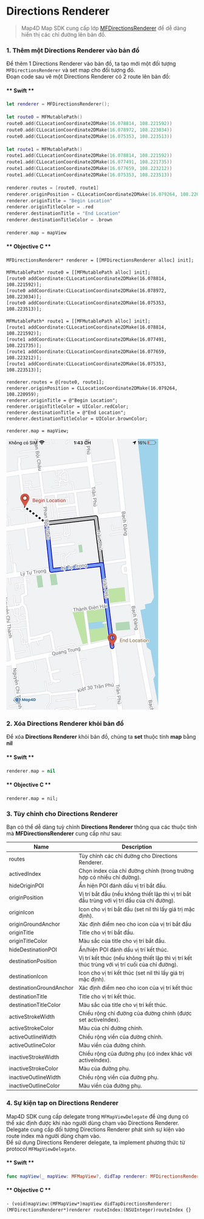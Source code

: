 # Directions Renderer

> Map4D Map SDK cung cấp lớp [MFDirectionsRenderer](/reference/directions-renderer) để dễ dàng hiển thị các chỉ đường lên bản đồ.

### 1. Thêm một Directions Renderer vào bản đồ

Để thêm 1 Directions Renderer vào bản đồ, ta tạo mới một đối tượng `MFDirectionsRenderer` và set map cho đối tượng đó.  
Đoạn code sau vẽ một Directions Renderer có 2 route lên bản đồ:

<!-- tabs:start -->
#### ** Swift **

```swift
let renderer = MFDirectionsRenderer();

let route0 = MFMutablePath()
route0.add(CLLocationCoordinate2DMake(16.078814, 108.221592))
route0.add(CLLocationCoordinate2DMake(16.078972, 108.223034))
route0.add(CLLocationCoordinate2DMake(16.075353, 108.223513))

let route1 = MFMutablePath()
route1.add(CLLocationCoordinate2DMake(16.078814, 108.221592))
route1.add(CLLocationCoordinate2DMake(16.077491, 108.221735))
route1.add(CLLocationCoordinate2DMake(16.077659, 108.223212))
route1.add(CLLocationCoordinate2DMake(16.075353, 108.223513))

renderer.routes = [route0, route1]
renderer.originPosition = CLLocationCoordinate2DMake(16.079264, 108.220959)
renderer.originTitle = "Begin Location"
renderer.originTitleColor = .red
renderer.destinationTitle = "End Location"
renderer.destinationTitleColor = .brown

renderer.map = mapView
```

#### ** Objective C **

```objc 
MFDirectionsRenderer* renderer = [[MFDirectionsRenderer alloc] init];

MFMutablePath* route0 = [[MFMutablePath alloc] init];
[route0 addCoordinate:CLLocationCoordinate2DMake(16.078814, 108.221592)];
[route0 addCoordinate:CLLocationCoordinate2DMake(16.078972, 108.223034)];
[route0 addCoordinate:CLLocationCoordinate2DMake(16.075353, 108.223513)];

MFMutablePath* route1 = [[MFMutablePath alloc] init];
[route1 addCoordinate:CLLocationCoordinate2DMake(16.078814, 108.221592)];
[route1 addCoordinate:CLLocationCoordinate2DMake(16.077491, 108.221735)];
[route1 addCoordinate:CLLocationCoordinate2DMake(16.077659, 108.223212)];
[route1 addCoordinate:CLLocationCoordinate2DMake(16.075353, 108.223513)];

renderer.routes = @[route0, route1];
renderer.originPosition = CLLocationCoordinate2DMake(16.079264, 108.220959);
renderer.originTitle = @"Begin Location";
renderer.originTitleColor = UIColor.redColor;
renderer.destinationTitle = @"End Location";
renderer.destinationTitleColor = UIColor.brownColor;

renderer.map = mapView;
```
<!-- tabs:end -->

![Directions Renderer](../../resources/directions-renderer.jpg) 

### 2. Xóa Directions Renderer khỏi bản đồ

Để xóa **Directions Renderer** khỏi bản đồ, chúng ta **set** thuộc tính **map** bằng **nil**

<!-- tabs:start -->
#### ** Swift **

```swift
renderer.map = nil
```

#### ** Objective C **

```objc 
renderer.map = nil;
```
<!-- tabs:end -->

### 3. Tùy chỉnh cho Directions Renderer

Bạn có thể dễ dàng tuỳ chỉnh **Directions Renderer** thông qua các thuộc tính mà **MFDirectionsRenderer** cung cấp như sau:

| Name                    | Description                                                                                    |
|-------------------------|------------------------------------------------------------------------------------------------|
| routes                  | Tùy chỉnh các chỉ đường cho Directions Renderer.                                               |
| activedIndex            | Chọn index của chỉ đường chính (trong trường hợp có nhiều chỉ đường).                          |
| hideOriginPOI           | Ẩn hiện POI đánh dấu vị trí bắt đầu.                                                           |
| originPosition          | Vị trí bắt đầu (nếu không thiết lập thì vị trí bắt đầu trùng với vị trí đầu của chỉ đường).    |
| originIcon              | Icon cho vị trí bắt đầu (set nil thì lấy giá trị mặc định).                                    |
| originGroundAnchor      | Xác định điểm neo cho icon của vị trí bắt đầu                                                  |
| originTitle             | Title cho vị trí bắt đầu.                                                                      |
| originTitleColor        | Màu sắc của title cho vị trí bắt đầu.                                                          |
| hideDestinationPOI      | Ẩn/hiện POI đánh dấu vị trí kết thúc.                                                          |
| destinationPosition     | Vị trí kết thúc (nếu không thiết lập thì vị trí kết thúc trùng với vị trí cuối của chỉ đường). |
| destinationIcon         | Icon cho vị trí kết thúc (set nil thì lấy giá trị mặc định).                                   |
| destinationGroundAnchor | Xác định điểm neo cho icon của vị trí kết thúc                                                 |
| destinationTitle        | Title cho vị trí kết thúc.                                                                     |
| destinationTitleColor   | Màu sắc của title cho vị trí kết thúc.                                                         |
| activeStrokeWidth       | Chiều rộng chỉ đường của đường chính (được set activeIndex).                                   |
| activeStrokeColor       | Màu của chỉ đường chính.                                                                       |
| activeOutlineWidth      | Chiều rộng viền của đường chính.                                                               |
| activeOutlineColor      | Màu viền của đường chính.                                                                      |
| inactiveStrokeWidth     | Chiều rộng của đường phụ (có index khác với activeIndex).                                      |
| inactiveStrokeColor     | Màu của đường phụ.                                                                             |
| inactiveOutlineWidth    | Chiều rộng viền của đường phụ.                                                                 |
| inactiveOutlineColor    | Màu viền của đường phụ.                                                                        |

### 4. Sự kiện tap on Directions Renderer

Map4D SDK cung cấp delegate trong `MFMapViewDelegate` để ứng dụng có thể xác định được khi nào người dùng chạm vào Directions Renderer.  
Delegate cung cấp đối tượng Directions Renderer phát sinh sự kiện vào route index mà người dùng chạm vào.  
Để sử dụng Directions Renderer delegate, ta implement phương thức từ protocol `MFMapViewDelegate`.

  <!-- tabs:start -->

  #### ** Swift **

  ```swift 
  func mapView(_ mapView: MFMapView?, didTap renderer: MFDirectionsRenderer?, routeIndex: Int) {}
  ```

  #### ** Objective C **

  ```objc 
  - (void)mapView:(MFMapView*)mapView didTapDirectionsRenderer:(MFDirectionsRenderer*)renderer routeIndex:(NSUInteger)routeIndex {}
  ```

  <!-- tabs:end -->